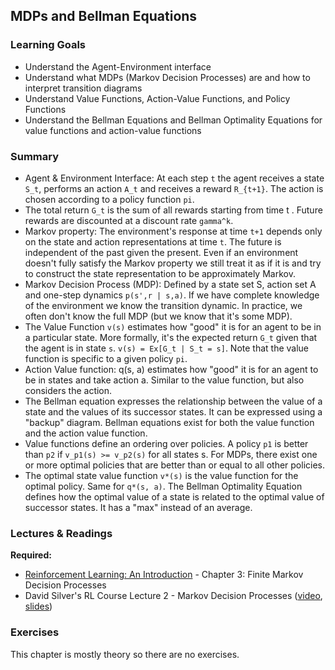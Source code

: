 ## MDPs and Bellman Equations

### Learning Goals

- Understand the Agent-Environment interface
- Understand what MDPs (Markov Decision Processes) are and how to interpret transition diagrams
- Understand Value Functions, Action-Value Functions, and Policy Functions
- Understand the Bellman Equations and Bellman Optimality Equations for value functions and action-value functions


### Summary

- Agent & Environment Interface: At each step `t` the agent receives a state `S_t`, performs an action `A_t` and receives a reward `R_{t+1}`. The action is chosen according to a policy function `pi`.
- The total return `G_t` is the sum of all rewards starting from time t . Future rewards are discounted at a discount rate `gamma^k`.
- Markov property: The environment's response at time `t+1` depends only on the state and action representations at time `t`. The future is independent of the past given the present. Even if an environment doesn't fully satisfy the Markov property we still treat it as if it is and try to construct the state representation to be approximately Markov.
- Markov Decision Process (MDP): Defined by a state set S, action set A and one-step dynamics `p(s',r | s,a)`. If we have complete knowledge of the environment we know the transition dynamic. In practice, we often don't know the full MDP (but we know that it's some MDP).
- The Value Function `v(s)` estimates how "good" it is for an agent to be in a particular state. More formally, it's the expected return `G_t` given that the agent is in state `s`. `v(s) = Ex[G_t | S_t = s]`. Note that the value function is specific to a given policy `pi`.
- Action Value function: q(s, a) estimates how "good" it is for an agent to be in states and take action a. Similar to the value function, but also considers the action.
- The Bellman equation expresses the relationship between the value of a state and the values of its successor states. It can be expressed using a "backup" diagram. Bellman equations exist for both the value function and the action value function.
- Value functions define an ordering over policies. A policy `p1` is better than `p2` if `v_p1(s) >= v_p2(s)` for all states s. For MDPs, there exist one or more optimal policies that are better than or equal to all other policies.
- The optimal state value function `v*(s)` is the value function for the optimal policy. Same for `q*(s, a)`. The Bellman Optimality Equation defines how the optimal value of a state is related to the optimal value of successor states. It has a "max" instead of an average.


### Lectures & Readings

**Required:**

- [Reinforcement Learning: An Introduction](http://incompleteideas.net/book/RLbook2018.pdf) - Chapter 3: Finite Markov Decision Processes
- David Silver's RL Course Lecture 2 - Markov Decision Processes ([video](https://www.youtube.com/watch?v=lfHX2hHRMVQ), [slides](http://www0.cs.ucl.ac.uk/staff/d.silver/web/Teaching_files/MDP.pdf))


### Exercises

This chapter is mostly theory so there are no exercises.
